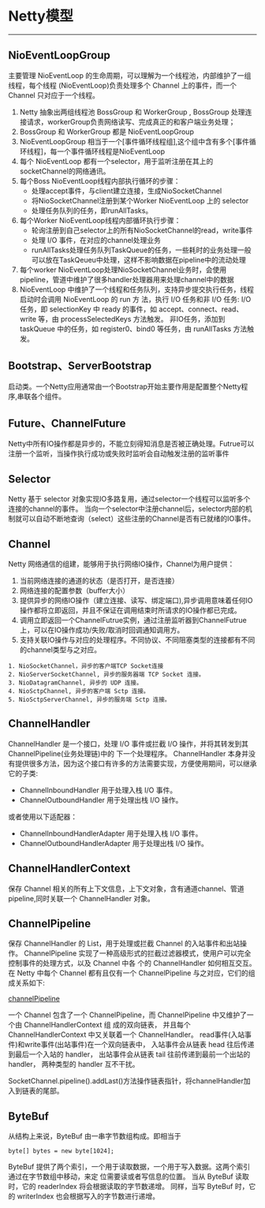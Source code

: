 # Netty模型

---

## NioEventLoopGroup
主要管理 NioEventLoop 的生命周期，可以理解为一个线程池，内部维护了一组线程，每个线程 (NioEventLoop)负责处理多个 Channel 上的事件，而一个 Channel 只对应于一个线程。
1. Netty 抽象出两组线程池 BossGroup 和 WorkerGroup , BossGroup 处理连接请求，workerGroup负责网络读写、完成真正的和客户端业务处理；
2. BossGroup 和 WorkerGroup 都是 NioEventLoopGroup
3. NioEventLoopGroup 相当于一个[事件循环线程组],这个组中含有多个[事件循环线程]，每一个事件循环线程是NioEventLoop
4. 每个 NioEventLoop 都有一个selector，用于监听注册在其上的socketChannel的网络通讯。
5. 每个Boss NioEventLoop线程内部执行循环的步骤：
    - 处理accept事件，与client建立连接，生成NioSocketChannel
    - 将NioSocketChannel注册到某个Worker NioEventLoop 上的 selector
    - 处理任务队列的任务，即runAllTasks。
6. 每个Worker NioEventLoop线程内部循环执行步骤：
    - 轮询注册到自己selector上的所有NioSocketChannel的read，write事件
    - 处理 I/O 事件，在对应的channel处理业务
    - runAllTasks处理任务队列TaskQueue的任务，一些耗时的业务处理一般可以放在TaskQeueu中处理，这样不影响数据在pipeline中的流动处理
7. 每个worker NioEventLoop处理NioSocketChannel业务时，会使用pipeline，管道中维护了很多handler处理器用来处理channel中的数据
8. NioEventLoop 中维护了一个线程和任务队列，支持异步提交执行任务，线程启动时会调用 NioEventLoop 的 run 方 法，执行 I/O 任务和非 I/O 任务:
   I/O任务，即 selectionKey 中 ready 的事件，如 accept、connect、read、write 等，由 processSelectedKeys 方法触发。
   非IO任务，添加到 taskQueue 中的任务，如 register0、bind0 等任务，由 runAllTasks 方法触发。

## Bootstrap、ServerBootstrap
启动类。一个Netty应用通常由一个Bootstrap开始主要作用是配置整个Netty程序,串联各个组件。

## Future、ChannelFuture
Netty中所有IO操作都是异步的，不能立刻得知消息是否被正确处理。Futrue可以注册一个监听，当操作执行成功或失败时监听会自动触发注册的监听事件

## Selector
Netty 基于 selector 对象实现IO多路复用，通过selector一个线程可以监听多个连接的channel的事件。
当向一个selector中注册channel后，selector内部的机制就可以自动不断地查询（select）这些注册的Channel是否有已就绪的IO事件。

## Channel
Netty 网络通信的组建，能够用于执行网络IO操作，Channel为用户提供：
1. 当前网络连接的通道的状态（是否打开，是否连接）
2. 网络连接的配置参数（buffer大小）
3. 提供异步的网络IO操作（建立连接、读写、绑定端口),异步调用意味着任何IO操作都将立即返回，并且不保证在调用结束时所请求的IO操作都已完成。
4. 调用立即返回一个ChannelFutrue实例，通过注册监听器到ChannelFutrue上，可以在IO操作成功/失败/取消时回调通知调用方。
5. 支持关联IO操作与对应的处理程序。不同协议、不同阻塞类型的连接都有不同的channel类型与之对应。
```text
1. NioSocketChannel，异步的客户端TCP Socket连接
2. NioServerSocketChannel, 异步的服务器端 TCP Socket 连接。
3. NioDatagramChannel, 异步的 UDP 连接。
4. NioSctpChannel, 异步的客户端 Sctp 连接。
5. NioSctpServerChannel, 异步的服务端 Sctp 连接。
```

## ChannelHandler
ChannelHandler 是一个接口，处理 I/O 事件或拦截 I/O 操作，并将其转发到其 ChannelPipeline(业务处理链)中的 下一个处理程序。
ChannelHandler 本身并没有提供很多方法，因为这个接口有许多的方法需要实现，方便使用期间，可以继承它的子类:
   - ChannelInboundHandler 用于处理入栈 I/O 事件。
   - ChannelOutboundHandler 用于处理出栈 I/O 操作。
   
或者使用以下适配器：
   - ChannelInboundHandlerAdapter 用于处理入栈 I/O 事件。
   - ChannelOutboundHandlerAdapter 用于处理出栈 I/O 操作。
   
## ChannelHandlerContext
保存 Channel 相关的所有上下文信息，上下文对象，含有通道channel、管道pipeline,同时关联一个 ChannelHandler 对象。

## ChannelPipeline
保存 ChannelHandler 的 List，用于处理或拦截 Channel 的入站事件和出站操作。
ChannelPipeline 实现了一种高级形式的拦截过滤器模式，使用户可以完全控制事件的处理方式，以及 Channel 中各 个的 ChannelHandler 如何相互交互。
在 Netty 中每个 Channel 都有且仅有一个 ChannelPipeline 与之对应，它们的组成关系如下:


[channelPipeline](https://qiniuwork.huasheng.xiaochang.com/crs/04F425E9-1D26-4317-91A1-8F038B6AB8E6.png)


一个 Channel 包含了一个 ChannelPipeline，而 ChannelPipeline 中又维护了一个由 ChannelHandlerContext 组 成的双向链表，
并且每个 ChannelHandlerContext 中又关联着一个 ChannelHandler。 read事件(入站事件)和write事件(出站事件)在一个双向链表中，
入站事件会从链表 head 往后传递到最后一个入站的 handler，
出站事件会从链表 tail 往前传递到最前一个出站的 handler，
两种类型的 handler 互不干扰。

SocketChannel.pipeline().addLast()方法操作链表指针，将channelHandler加入到链表的尾部。

## ByteBuf
从结构上来说，ByteBuf 由一串字节数组构成。即相当于
```
byte[] bytes = new byte[1024];
```

ByteBuf 提供了两个索引，一个用于读取数据，一个用于写入数据。这两个索引通过在字节数组中移动，来定 位需要读或者写信息的位置。
当从 ByteBuf 读取时，它的 readerIndex 将会根据读取的字节数递增。
同样，当写 ByteBuf 时，它的 writerIndex 也会根据写入的字节数进行递增。
